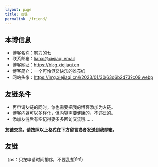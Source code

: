 ```yaml
---
layout: page
title: 友链
permalink: /friend/
---
```


## 本博信息
- 博客名称：努力的七
- 联系邮箱：lianxi@xiejiaqi.email
- 博客网址：https://blog.xiejiaqi.cn
- 博客简介：一个可怜但又快乐的难孩纸
- 网站头像：https://img.xiejiaqi.cn/i/2023/01/30/63d6b2d739c09.webp

## 友链条件
- 再申请友链的同时，你也需要把我的博客添加为友链。
- 博客内容可以多样化，但内容需要健康的，不违法的。
- 添加友链后有空记得要多多回访交流哦……

**友链交换，请按照以上格式在下方留言或者发送到我邮箱。**

## 友链
（ps：只按申请时间排序，不要乱想꒦ິ^꒦ິ）
